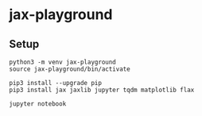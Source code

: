 # jax-playground

## Setup

```
python3 -m venv jax-playground
source jax-playground/bin/activate

pip3 install --upgrade pip
pip3 install jax jaxlib jupyter tqdm matplotlib flax

jupyter notebook
```
